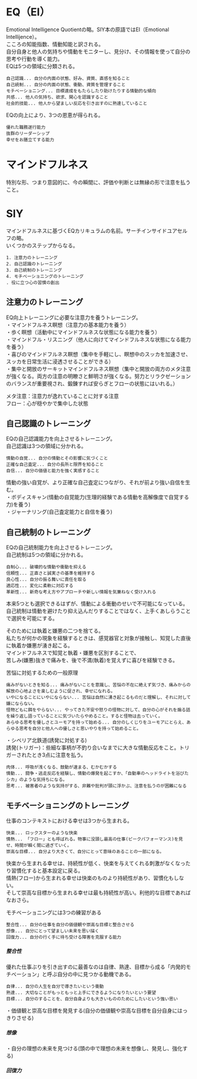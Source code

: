 # EQ（EI）  
Emotional Intelligence Quotientの略。SIY本の原語ではEI（Emotional Intellijence）。  
こころの知能指数、情動知能と訳される。  
自分自身と他人の気持ちや情動をモニターし、見分け、その情報を使って自分の思考や行動を導く能力。  
EQは5つの領域に分類される。  
```  
自己認識... 自分の内面の状態、好み、資質、直感を知ること  
自己統制... 自分の内面の状態、衝動、資質を管理すること  
モチベーショニング... 目標達成をもたらしたり助けたりする情動的な傾向  
共感... 他人の気持ち、欲求、関心を認識すること  
社会的技能... 他人から望ましい反応を引き出すのに熟達していること  
```  
EQの向上により、3つの恩恵が得られる。  
```  
優れた職務遂行能力  
抜群のリーダーシップ  
幸せをお膳立てする能力  
```  
  
# マインドフルネス  
特別な形、つまり意図的に、今の瞬間に、評価や判断とは無縁の形で注意を払うこと。  
  
# SIY  
マインドフルネスに基づくEQカリキュラムの名前。サーチインサイドユアセルフの略。  
いくつかのステップからなる。  
```  
1. 注意力のトレーニング  
2. 自己認識のトレーニング  
3. 自己統制のトレーニング  
4. モチベーショニングのトレーニング
. 役に立つ心の習慣の創出  
```  

## 注意力のトレーニング  
EQ向上トレーニングに必要な注意力を養うトレーニング。  
・マインドフルネス瞑想（注意力の基本能力を養う）  
・歩く瞑想（活動中にマインドフルネスな状態になる能力を養う）  
・マインドフル・リスニング（他人に向けてマインドフルネスな状態になる能力を養う）  
・喜びのマインドフルネス瞑想（集中を手軽にし、瞑想中のスッカを加速させ、スッカを日常生活に浸透させることができる）  
・集中と開放のサーキットマインドフルネス瞑想（集中と開放の両方のメタ注意が強くなる。両方の注意の明瞭さと鮮明さが強くなる。努力とリラクゼーションのバランスが重要視され、鍛錬すれば安らぎとフローの状態にはいれる。）  
  
メタ注意：注意力が逸れていることに対する注意  
フロー：心が穏やかで集中した状態  
  
## 自己認識のトレーニング  
EQの自己認識能力を向上させるトレーニング。  
自己認識は3つの領域に分かれる。  
```  
情動の自覚... 自分の情動とその影響に気づくこと  
正確な自己査定... 自分の長所と限界を知ること  
自信... 自分の価値と能力を強く実感すること  
```  
情動の強い自覚が、より正確な自己査定につながり、それが前より強い自信を生む。  
・ボディスキャン(情動の自覚能力(生理的経験である情動を高解像度で自覚する力)を養う)  
・ジャーナリング(自己査定能力と自信を養う)  
  
## 自己統制のトレーニング  
EQの自己統制能力を向上させるトレーニング。  
自己統制は5つの領域に分かれる。  
```  
自制心... 破壊的な情動や衝動を抑える  
信頼性... 正直さと誠実さの基準を維持する  
良心性... 自分の振る舞いに責任を取る  
適応性... 変化に柔軟に対応する  
革新性... 新奇な考え方やアプローチや新しい情報を気兼ねなく受け入れる  
```  
本来5つとも選択できるはずが、情動による衝動のせいで不可能になっている。  
自己統制は情動を避けたり抑え込んだりすることではなく、上手くあしらうことで選択を可能にする。  
  
そのためには執着と嫌悪の二つを捨てる。  
私たちが何かの現象を経験するときは、感覚器官と対象が接触し、知覚した直後に執着か嫌悪が湧き起こる。  
マインドフルネスで知覚と執着・嫌悪を区別することで、  
苦しみ(嫌悪)抜きで痛みを、後で不満(執着)を覚えずに喜びを経験できる。  
  
苦悩に対処するための一般原理  
```  
痛みがないときを知る... 痛みがないことを意識し、苦悩の不在に絶えず気づき、痛みからの解放の心地よさを楽しむように促され、幸せになれる。
いやになることにいやにならない... 苦悩は自然に湧き起こるものだと理解し、それに対して嫌にならない。
怪物どもに餌をやらない... やってきた不安や怒りの怪物に対して、自分の心がそれを煽る話を繰り返し語っていることに気づいたらやめること。すると怪物は去っていく。
あらゆる思考を優しさとユーモアを持って始める... 自分のしくじりをユーモアにとらえ、あらゆる思考を自分と他人への優しさと思いやりを持って始めること。
```  
・シベリア北鉄道(誘発に対処する)  
誘発(トリガー)：些細な事柄が不釣り合いなまでに大きな情動反応をこと。トリガーされたとき3点に注意を払う。
```
肉体... 呼吸が浅くなる、鼓動が速まる、むかむかする
情動... 闘争・逃走反応を経験し、情動の爆発を起こすか、「自動車のヘッドライトを浴びたシカ」のような気持ちになる。
思考... 被害者のような気持がする、非難や批判が頭に浮かぶ、注意を払うのが困難になる
```

## モチベーショニングのトレーニング  
仕事のコンテキストにおける幸せは3つから生まれる。  
```  
快楽... ロックスターのような快楽  
情熱... 「フロー」とも呼ばれる。物事に没頭し最高の仕事(ピークパフォーマンス)を見せ、時間が瞬く間に過ぎていく。  
崇高な目標... 自分より大きくて、自分にとって意味のあることの一部になる。  
```  
快楽から生まれる幸せは、持続性が低く、快楽を与えてくれる刺激がなくなったり習慣化すると基本設定に戻る。  
情熱(フロー)から生まれる幸せは快楽のものより持続性があり、習慣化もしない。  
そして崇高な目標から生まれる幸せは最も持続性が高い。利他的な目標であればなおさら。  
  
モチベーショニングには3つの練習がある  
```  
整合性... 自分の仕事を自分の価値観や崇高な目標と整合させる  
想像... 自分にとって望ましい未来を思い描く  
回復力... 自分の行く手に待ち受ける障害を克服する能力  
```  
##### 整合性  
優れた仕事ぶりを引き出すのに最善なのは自律、熟達、目標から成る「内発的モチベーション」と呼ぶ自分の中に見つかる動機である。  
```  
自律... 自分の人生を自分で導きたいという衝動  
熟達... 大切なことがもっともっと上手にできるようになりたいという要望  
目標... 自分のすることを、自分自身よりも大きいもののためにしたいという強い思い  
```  
・価値観と崇高な目標を発見する(自分の価値観や崇高な目標を自分自身にはっきりさせる)  
  
##### 想像  
・自分の理想の未来を見つける(頭の中で理想の未来を想像し、発見し、強化する)  
  
##### 回復力  
  
